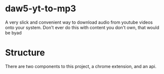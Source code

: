 # daw5-yt-to-mp3
A very slick and convenient way to download audio from youtube videos onto your system. Don't ever do this with content you don't own, that would be byad

# Structure

There are two components to this project, a chrome extension, and an api. 
